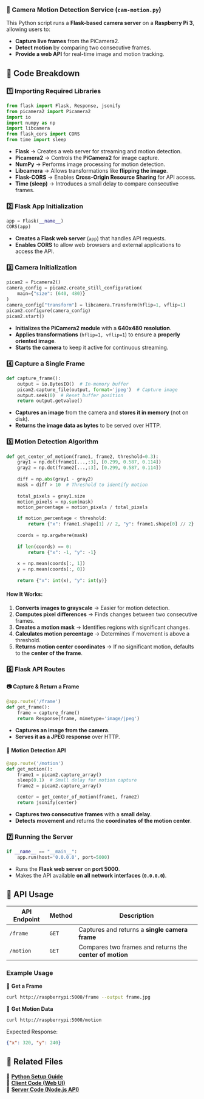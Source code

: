### **📌 Camera Motion Detection Service (`cam-motion.py`)**  

This Python script runs a **Flask-based camera server** on a **Raspberry Pi 3**, allowing users to:  
- **Capture live frames** from the PiCamera2.  
- **Detect motion** by comparing two consecutive frames.  
- **Provide a web API** for real-time image and motion tracking.

## **📜 Code Breakdown**
### **1️⃣ Importing Required Libraries**
```python
from flask import Flask, Response, jsonify
from picamera2 import Picamera2
import io
import numpy as np
import libcamera
from flask_cors import CORS
from time import sleep
```
- **Flask** → Creates a web server for streaming and motion detection.  
- **Picamera2** → Controls the **PiCamera2** for image capture.  
- **NumPy** → Performs image processing for motion detection.  
- **Libcamera** → Allows transformations like **flipping the image**.  
- **Flask-CORS** → Enables **Cross-Origin Resource Sharing** for API access.  
- **Time (sleep)** → Introduces a small delay to compare consecutive frames.

### **2️⃣ Flask App Initialization**
```python
app = Flask(__name__)
CORS(app)
```
- **Creates a Flask web server** (`app`) that handles API requests.  
- **Enables CORS** to allow web browsers and external applications to access the API.


### **3️⃣ Camera Initialization**
```python
picam2 = Picamera2()
camera_config = picam2.create_still_configuration(
    main={"size": (640, 480)}
)
camera_config["transform"] = libcamera.Transform(hflip=1, vflip=1)
picam2.configure(camera_config)
picam2.start()
```
- **Initializes the PiCamera2 module** with a **640x480 resolution**.  
- **Applies transformations** (`hflip=1, vflip=1`) to ensure a **properly oriented image**.  
- **Starts the camera** to keep it active for continuous streaming.

### **4️⃣ Capture a Single Frame**
```python
def capture_frame():
    output = io.BytesIO()  # In-memory buffer
    picam2.capture_file(output, format='jpeg')  # Capture image
    output.seek(0)  # Reset buffer position
    return output.getvalue()
```
- **Captures an image** from the camera and **stores it in memory** (not on disk).  
- **Returns the image data as bytes** to be served over HTTP.

### **5️⃣ Motion Detection Algorithm**
```python
def get_center_of_motion(frame1, frame2, threshold=0.3):
    gray1 = np.dot(frame1[...,:3], [0.299, 0.587, 0.114])
    gray2 = np.dot(frame2[...,:3], [0.299, 0.587, 0.114])
    
    diff = np.abs(gray1 - gray2)
    mask = diff > 10  # Threshold to identify motion
    
    total_pixels = gray1.size
    motion_pixels = np.sum(mask)
    motion_percentage = motion_pixels / total_pixels

    if motion_percentage < threshold:
        return {"x": frame1.shape[1] // 2, "y": frame1.shape[0] // 2}
    
    coords = np.argwhere(mask)
    
    if len(coords) == 0:
        return {"x": -1, "y": -1}
    
    x = np.mean(coords[:, 1])
    y = np.mean(coords[:, 0])
    
    return {"x": int(x), "y": int(y)}
```
#### **How It Works:**
1. **Converts images to grayscale** → Easier for motion detection.  
2. **Computes pixel differences** → Finds changes between two consecutive frames.  
3. **Creates a motion mask** → Identifies regions with significant changes.  
4. **Calculates motion percentage** → Determines if movement is above a threshold.  
5. **Returns motion center coordinates** → If no significant motion, defaults to the **center of the frame**.

### **6️⃣ Flask API Routes**
#### **📷 Capture & Return a Frame**
```python
@app.route('/frame')
def get_frame():
    frame = capture_frame()
    return Response(frame, mimetype='image/jpeg')
```
- **Captures an image from the camera**.
- **Serves it as a JPEG response** over HTTP.

#### **🎯 Motion Detection API**
```python
@app.route('/motion')
def get_motion():
    frame1 = picam2.capture_array()
    sleep(0.1)  # Small delay for motion capture
    frame2 = picam2.capture_array()

    center = get_center_of_motion(frame1, frame2)
    return jsonify(center)
```
- **Captures two consecutive frames** with a **small delay**.  
- **Detects movement** and returns the **coordinates of the motion center**.  

### **7️⃣ Running the Server**
```python
if __name__ == "__main__":
    app.run(host='0.0.0.0', port=5000)
```
- Runs the **Flask web server** on **port 5000**.  
- Makes the API available **on all network interfaces (`0.0.0.0`)**.  

## **📌 API Usage**
| API Endpoint  | Method | Description |
|--------------|--------|-------------|
| `/frame`     | `GET`  | Captures and returns a **single camera frame** |
| `/motion`    | `GET`  | Compares two frames and returns the **center of motion** |

### **Example Usage**
📸 **Get a Frame**
```bash
curl http://raspberrypi:5000/frame --output frame.jpg
```
🎯 **Get Motion Data**
```bash
curl http://raspberrypi:5000/motion
```
Expected Response:
```json
{"x": 320, "y": 240}
```

## **📂 Related Files**
🔗 **[Python Setup Guide](./py-setup.md)**  
🔗 **[Client Code (Web UI)](./client-setup.md)**  
🔗 **[Server Code (Node.js API)](./server-setup.md)**  
